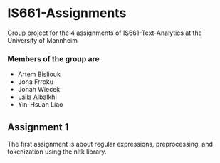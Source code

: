 # IS661-Assignments

Group project for the 4 assignments of IS661-Text-Analytics at the University of Mannheim

### Members of the group are

- Artem Bisliouk
- Jona Frroku
- Jonah Wiecek
- Laila Albalkhi
- Yin-Hsuan Liao

## Assignment 1

The first assignment is about regular expressions, preprocessing, and tokenization using the nltk library.
